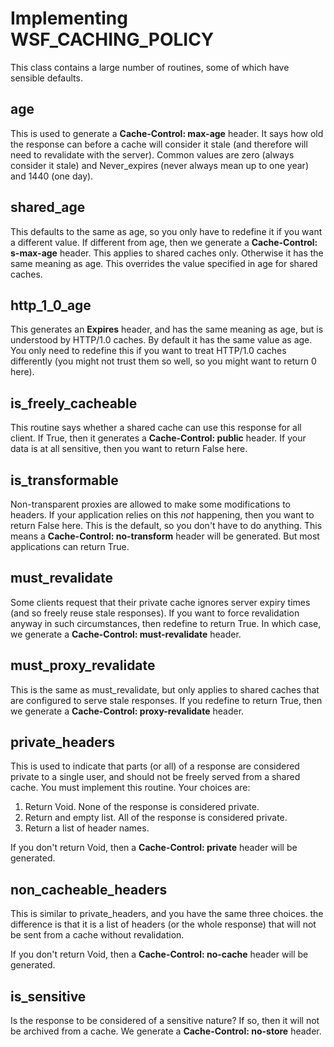 # Implementing WSF_CACHING_POLICY

This class contains a large number of routines, some of which have sensible defaults.

## age

This is used to generate a **Cache-Control: max-age** header. It says how old the response can before a cache will consider it stale (and therefore will need to revalidate with the server). Common values are zero (always consider it stale) and Never_expires (never always mean up to one year) and 1440 (one day).

## shared_age

This defaults to the same as age, so you only have to redefine it if you want a different value. If different from age, then we generate a **Cache-Control: s-max-age** header. This applies to shared caches only. Otherwise it has the same meaning as age. This overrides the value specified in age for shared caches.

## http_1_0_age

This generates an **Expires** header, and has the same meaning as age, but is understood by HTTP/1.0 caches. By default it has the same value as age. You only need to redefine this if you want to treat HTTP/1.0 caches differently (you might not trust them so well, so you might want to return 0 here).

## is_freely_cacheable

This routine says whether a shared cache can use this response for all client. If True, then it generates a **Cache-Control: public** header. If your data is at all sensitive, then you want to return False here.

## is_transformable

Non-transparent proxies are allowed to make some modifications to headers. If your application relies on this _not_ happening, then you want to return False here. This is the default, so you don't have to do anything. This means a **Cache-Control: no-transform** header will be generated.
But most applications can return True.

## must_revalidate

Some clients request that their private cache ignores server expiry times (and so freely reuse stale responses). If you want to force revalidation anyway in such circumstances, then redefine to return True. In which case, we generate a **Cache-Control: must-revalidate** header.

## must_proxy_revalidate

This is the same as must_revalidate, but only applies to shared caches that are configured to serve stale responses. If you redefine to return True, then we generate a **Cache-Control: proxy-revalidate** header.

## private_headers

This is used to indicate that parts (or all) of a response are considered private to a single user, and should not be freely served from a shared cache. You must implement this routine. Your choices are:

1. Return Void. None of the response is considered private.
1. Return and empty list. All of the response is considered private. 
1. Return a list of header names.

If you don't return Void, then a **Cache-Control: private** header will be generated.

## non_cacheable_headers

This is similar to private_headers, and you have the same three choices. the difference is that it is a list of headers (or the whole response) that will not be sent from a cache without revalidation.

If you don't return Void, then a **Cache-Control: no-cache** header will be generated.

## is_sensitive

Is the response to be considered of a sensitive nature? If so, then it will not be archived from a cache. We generate a **Cache-Control: no-store** header.